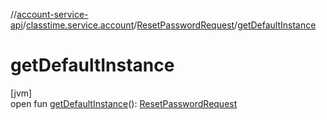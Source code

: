 //[account-service-api](../../../index.md)/[classtime.service.account](../index.md)/[ResetPasswordRequest](index.md)/[getDefaultInstance](get-default-instance.md)

# getDefaultInstance

[jvm]\
open fun [getDefaultInstance](get-default-instance.md)(): [ResetPasswordRequest](index.md)
